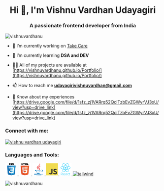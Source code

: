 <h1 align="center">Hi 👋, I'm Vishnu Vardhan Udayagiri</h1>
<h3 align="center">A passionate frontend developer from India</h3>

<p align="left"> <img src="https://komarev.com/ghpvc/?username=vishnuvardhanu&label=Profile%20views&color=0e75b6&style=flat" alt="vishnuvardhanu" /> </p>

- 🔭 I’m currently working on [Take Care](https://takecare-omega.vercel.app/)

- 🌱 I’m currently learning **DSA and DEV**

- 👨‍💻 All of my projects are available at [https://vishnuvardhanu.github.io/Portfolio/](https://vishnuvardhanu.github.io/Portfolio/)

- 📫 How to reach me **udayagirivishnuvardhan@gmail.com**

- 📄 Know about my experiences [https://drive.google.com/file/d/1sfz_zj1VARrq52QciTzbEvZGWyrVJ3xU/view?usp=drive_link](https://drive.google.com/file/d/1sfz_zj1VARrq52QciTzbEvZGWyrVJ3xU/view?usp=drive_link)

<h3 align="left">Connect with me:</h3>
<p align="left">
<a href="https://www.linkedin.com/in/vishnu-vardhan-udayagiri-725720234/" target="blank"><img align="center" src="https://raw.githubusercontent.com/rahuldkjain/github-profile-readme-generator/master/src/images/icons/Social/linked-in-alt.svg" alt="vishnu vardhan udayagiri" height="30" width="40" /></a>
</p>

<h3 align="left">Languages and Tools:</h3>
<p align="left"> <a href="https://www.w3schools.com/css/" target="_blank" rel="noreferrer"> <img src="https://raw.githubusercontent.com/devicons/devicon/master/icons/css3/css3-original-wordmark.svg" alt="css3" width="40" height="40"/> </a> <a href="https://www.w3.org/html/" target="_blank" rel="noreferrer"> <img src="https://raw.githubusercontent.com/devicons/devicon/master/icons/html5/html5-original-wordmark.svg" alt="html5" width="40" height="40"/> </a> <a href="https://www.java.com" target="_blank" rel="noreferrer"> <img src="https://raw.githubusercontent.com/devicons/devicon/master/icons/java/java-original.svg" alt="java" width="40" height="40"/> </a> <a href="https://developer.mozilla.org/en-US/docs/Web/JavaScript" target="_blank" rel="noreferrer"> <img src="https://raw.githubusercontent.com/devicons/devicon/master/icons/javascript/javascript-original.svg" alt="javascript" width="40" height="40"/> </a> <a href="https://reactjs.org/" target="_blank" rel="noreferrer"> <img src="https://raw.githubusercontent.com/devicons/devicon/master/icons/react/react-original-wordmark.svg" alt="react" width="40" height="40"/> </a> <a href="https://tailwindcss.com/" target="_blank" rel="noreferrer"> <img src="https://www.vectorlogo.zone/logos/tailwindcss/tailwindcss-icon.svg" alt="tailwind" width="40" height="40"/> </a> </p>

<p><img align="left" src="https://github-readme-stats.vercel.app/api/top-langs?username=vishnuvardhanu&show_icons=true&locale=en&layout=compact" alt="vishnuvardhanu" /></p>


